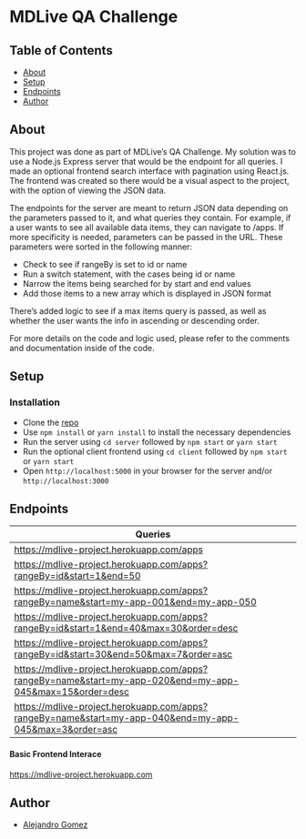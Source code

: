 # MDLive QA Challenge

## Table of Contents
- [About](#about)
- [Setup](#setup)
- [Endpoints](#endpoints)
- [Author](#author)

## About <a name = "about"></a>

This project was done as part of MDLive’s QA Challenge. My solution was to use a Node.js Express server that would be the endpoint for all queries. I made an optional frontend search interface with pagination using React.js. The frontend was created so there would be a visual aspect to the project, with the option of viewing the JSON data.

The endpoints for the server are meant to return JSON data depending on the parameters passed to it, and what queries they contain. For example, if a user wants to see all available data items, they can navigate to /apps. If more specificity is needed, parameters can be passed in the URL. These parameters were sorted in the following manner:

- Check to see if rangeBy is set to id or name
- Run a switch statement, with the cases being id or name
- Narrow the items being searched for by start and end values
- Add those items to a new array which is displayed in JSON format

There’s added logic to see if a max items query is passed, as well as whether the user wants the info in ascending or descending order. 

For more details on the code and logic used, please refer to the comments and documentation inside of the code.

## Setup <a name = "setup"></a>

### Installation

*   Clone the [repo]('https://github.com/alegomez1/MDLive-project/')
*   Use ```npm install``` or ```yarn install``` to install the necessary dependencies
*   Run the server using ```cd server``` followed by ```npm start``` or ```yarn start```
*   Run the optional client frontend using ```cd client``` followed by ```npm start``` or ```yarn start```
*   Open ```http://localhost:5000``` in your browser for the server and/or ```http://localhost:3000```

## Endpoints <a name = "endpoints"></a>

| Queries |
| --- |
| https://mdlive-project.herokuapp.com/apps |
| https://mdlive-project.herokuapp.com/apps?rangeBy=id&start=1&end=50 |
| https://mdlive-project.herokuapp.com/apps?rangeBy=name&start=my-app-001&end=my-app-050 |
| https://mdlive-project.herokuapp.com/apps?rangeBy=id&start=1&end=40&max=30&order=desc |
| https://mdlive-project.herokuapp.com/apps?rangeBy=id&start=30&end=50&max=7&order=asc |
| https://mdlive-project.herokuapp.com/apps?rangeBy=name&start=my-app-020&end=my-app-045&max=15&order=desc |
| https://mdlive-project.herokuapp.com/apps?rangeBy=name&start=my-app-040&end=my-app-045&max=3&order=asc |

#### Basic Frontend Interace
 https://mdlive-project.herokuapp.com

## Author <a name = "author"></a>
* [Alejandro Gomez](https://github.com/alegomez1)
